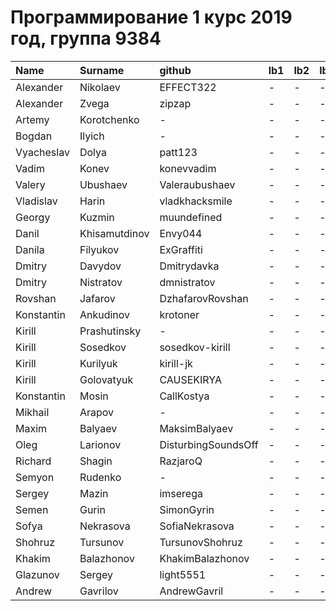 # Программирование 1 курс 2019 год, группа 9384
|Name| Surname| github| lb1| lb2| lb3 |lb4|
|:-|:-|:-|:-|:-|:-|:-|
|Alexander|Nikolaev|EFFECT322|-|-|-|-|
|Alexander|Zvega|zipzap|-|-|-|-|
|Artemy|Korotchenko|-|-|-|-|-|
|Bogdan|Ilyich|-|-|-|-|-|
|Vyacheslav|Dolya|patt123|-|-|-|-|
|Vadim |Konev|konevvadim|-|-|-|-|
|Valery|Ubushaev|Valeraubushaev|-|-|-|-|
|Vladislav|Harin|vladkhacksmile|-|-|-|-|
|Georgy|Kuzmin|muundefined|-|-|-|-|
|Danil|Khisamutdinov|Envy044|-|-|-|-|
|Danila|Filyukov|ExGraffiti|-|-|-|-|
|Dmitry|Davydov|Dmitrydavka|-|-|-|-|
|Dmitry|Nistratov|dmnistratov|-|-|-|-|
|Rovshan|Jafarov|DzhafarovRovshan|-|-|-|-|
|Konstantin|Ankudinov|krotoner|-|-|-|-|
|Kirill|Prashutinsky|-|-|-|-|-|
|Kirill|Sosedkov|sosedkov-kirill|-|-|-|-|
|Kirill|Kurilyuk|kirill-jk|-|-|-|-|
|Kirill|Golovatyuk|CAUSEKIRYA|-|-|-|-|
|Konstantin|Mosin|CallKostya|-|-|-|-|
|Mikhail|Arapov|-|-|-|-|-|
|Maxim|Balyaev|MaksimBalyaev|-|-|-|-|
|Oleg|Larionov|DisturbingSoundsOff|-|-|-|-|
|Richard|Shagin|RazjaroQ|-|-|-|-|
|Semyon|Rudenko|-|-|-|-|-|
|Sergey|Mazin|imserega |-|-|-|-|
|Semen|Gurin|SimonGyrin|-|-|-|-|
|Sofya|Nekrasova|SofiaNekrasova|-|-|-|-|
|Shohruz|Tursunov|TursunovShohruz|-|-|-|-|
|Khakim|Balazhonov|KhakimBalazhonov|-|-|-|-|
|Glazunov|Sergey|light5551|-|-|-|-|
|Andrew|Gavrilov|AndrewGavril|-|-|-|-|

